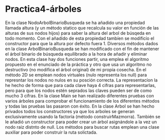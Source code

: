 # Practica4-árboles
En la clase NodoArbolBinarioBusqueda se ha añadido una propiedad llamada altura (y un método statico que recalcula su valor en función de las alturas de sus nodos hijos) para saber la altura del arbol de búsqeda en todo momento. Con el añadido de esta propiedad tambíen se modificío el constructor para que la altura por defecto fuera 1.
Diversos métodos dados en la clase ArbolBinarioBusqueda se han modificado con el fin de mantener el árbol binario de búsqueda equilibrado a la hora de añadir y eliminar nodos. En esta clase hay dos funciones partir, una emplea el algoritmo propuesto en el enunciado de la práctica y otro que usa un algoritmo no destructivo (no modifica el árbol original) de mi propia cosecha. En el método 2D se emplean nodos virtuales (nulo representa los null) para represntar los nodos no nulos en su posción correcta. La representacíon la he hecho de forma que para cada clave haya 4 cifras para representarlas, pero para que los nodos estén seprados las claves pueden ser de como mucho 3 cifras.
En la clase Main se han realizado diferentes pruebas con varios árboles para comprobar el funcionamiento de los diferentes métodos y todas las pruebas las pasaron con éxito.
En la clase Arbol se han hecho privados todos los constructores ya que los arboles se generan exclusivamente usando la factoría (método construirMazmorra). También se le añadió un constructor para poder crear un árbol asignándole a la vez un nodo raiz distnto de null. Los métodos para buscar rutas emplean una clase auxiliar para poder construir la ruta solictada.
